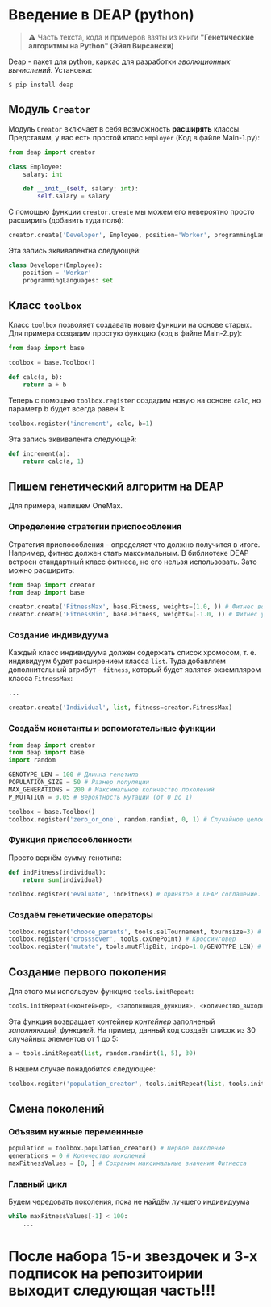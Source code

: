 
# Введение в DEAP (python)

> :warning: Часть текста, кода и примеров взяты из книги **"Генетические алгоритмы на Python" (Эйял Вирсански)**

Deap - пакет для python, каркас для разработки _эволюционных вычислений_. Установка:

`$ pip install deap`

## Модуль `Creator`

Модуль `Creator` включает в себя возможность **расширять** классы. Представим, у вас есть простой класс `Employer` (Код в файле Main-1.py):

```python
from deap import creator

class Employee:
    salary: int

    def __init__(self, salary: int):
        self.salary = salary
```

С помощью функции `creator.create` мы можем его невероятно просто расширить (добавить туда поля):

```python
creator.create('Developer', Employee, position='Worker', programmingLanguages=set)
```

Эта запись эквивалентна следующей:

```python
class Developer(Employee):
    position = 'Worker'
    programmingLanguages: set
```

## Класс `toolbox`

Класс `toolbox` позволяет создавать новые функции на основе старых. Для примера создадим простую функцию (код в файле Main-2.py):

```python
from deap import base

toolbox = base.Toolbox()

def calc(a, b):
    return a + b
```

Теперь с помощью `toolbox.register` создадим новую на основе `calc`, но параметр b будет всегда равен 1:

```python
toolbox.register('increment', calc, b=1)
```

Эта запись эквивалента следующей:

```python
def increment(a):
    return calc(a, 1)
```

## Пишем генетический алгоритм на DEAP

Для примера, напишем OneMax.

### Определение стратегии приспособления

Стратегия приспособления - определяет что должно получится в итоге. Например, фитнес должен стать максимальным. В библиотеке DEAP встроен стандартный класс фитнеса, но его нельзя использовать. Зато можно расширить:

```python
from deap import creator
from deap import base

creator.create('FitnessMax', base.Fitness, weights=(1.0, )) # Фитнес возрастать
creator.create('FitnessMin', base.Fitness, weights=(-1.0, )) # Фитнес уменьшатся
```

### Создание индивидуума

Каждый класс индивидуума должен содержать список хромосом, т. е. индивидуум будет расширением класса `list`. Туда добавляем дополнительный атрибут - `fitness`, который будет являтся экземпляром класса `FitnessMax`:

```python
...

creator.create('Individual', list, fitness=creator.FitnessMax)
```

### Создаём константы и вспомогательные функции

```python
from deap import creator
from deap import base
import random

GENOTYPE_LEN = 100 # Длинна генотипа
POPULATION_SIZE = 50 # Размер популяции
MAX_GENERATIONS = 200 # Максимальное количество поколений
P_MUTATION = 0.05 # Вероятность мутации (от 0 до 1)

toolbox = base.Toolbox()
toolbox.register('zero_or_one', random.randint, 0, 1) # Случайное целое число от 0 до 1
```

### Функция приспособленности

Просто вернём сумму генотипа:

```python
def indFitness(individual):
    return sum(individual)

toolbox.register('evaluate', indFitness) # принятое в DEAP соглашение. evaluate - фитнес
```

### Создаём генетические операторы

```python
toolbox.register('chooce_parents', tools.selTournament, tournsize=3) # Выбор родителей методом турнира
toolbox.register('crosssover', tools.cxOnePoint) # Кроссинговер
toolbox.register('mutate', tools.mutFlipBit, indpb=1.0/GENOTYPE_LEN) # Мутация методом инвентирования бита
```

## Создание первого поколения

Для этого мы используем функцию `tools.initRepeat`:

```python
tools.initRepeat(<контейнер>, <заполняющая_функция>, <количество_выходных_элементов>)
```

Эта функция возвращает контейнер _контейнер_ заполненый _заполняющей_функцией_. На пример, данный код создаёт список из 30 случайных элементов от 1 до 5:

```python
a = tools.initRepeat(list, random.randint(1, 5), 30)
```

В нашем случае понадобится следующее:

```python
toolbox.regiter('population_creator', tools.initRepeat(list, tools.initRepeat(Individual, toolbox.zero_or_one, GENOTYPE_LEN), POPULATION_SIZE))
```

## Смена поколений

### Объявим нужные переменнные

```python
population = toolbox.population_creator() # Первое поколение
generations = 0 # Количество поколений
maxFitnessValues = [0, ] # Сохраним максимальные значения Фитнесса
```

### Главный цикл

Будем чередовать поколения, пока не найдём лучшего индивидуума

```python
while maxFitnessValues[-1] < 100:
    ...
```

# После набора 15-и звездочек и 3-х подписок на репозитоирии выходит следующая часть!!!
